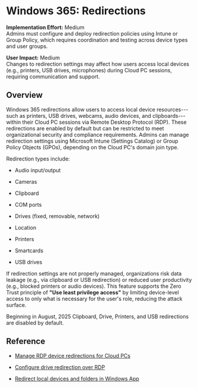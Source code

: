 # Windows 365: Redirections

**Implementation Effort:** Medium  
Admins must configure and deploy redirection policies using Intune or Group Policy, which requires coordination and testing across device types and user groups.

**User Impact:** Medium  
Changes to redirection settings may affect how users access local devices (e.g., printers, USB drives, microphones) during Cloud PC sessions, requiring communication and support.

## Overview

Windows 365 redirections allow users to access local device resources---such as printers, USB drives, webcams, audio devices, and clipboards---within their Cloud PC sessions via Remote Desktop Protocol (RDP). These redirections are enabled by default but can be restricted to meet organizational security and compliance requirements. Admins can manage redirection settings using Microsoft Intune (Settings Catalog) or Group Policy Objects (GPOs), depending on the Cloud PC\'s domain join type.

Redirection types include:

- Audio input/output

- Cameras

- Clipboard

- COM ports

- Drives (fixed, removable, network)

- Location

- Printers

- Smartcards

- USB drives

If redirection settings are not properly managed, organizations risk data leakage (e.g., via clipboard or USB redirection) or reduced user productivity (e.g., blocked printers or audio devices). This feature supports the Zero Trust principle of **\"Use least privilege access\"** by limiting device-level access to only what is necessary for the user's role, reducing the attack surface.

Beginning in August, 2025 Clipboard, Drive, Printers, and USB redirections are disabled by default.

## Reference

* [Manage RDP device redirections for Cloud PCs](https://learn.microsoft.com/en-us/windows-365/enterprise/manage-rdp-device-redirections)

* [Configure drive redirection over RDP](https://learn.microsoft.com/en-us/azure/virtual-desktop/redirection-configure-drives-storage)

* [Redirect local devices and folders in Windows App](https://learn.microsoft.com/en-us/windows-app/device-audio-folder-redirection-teams)
